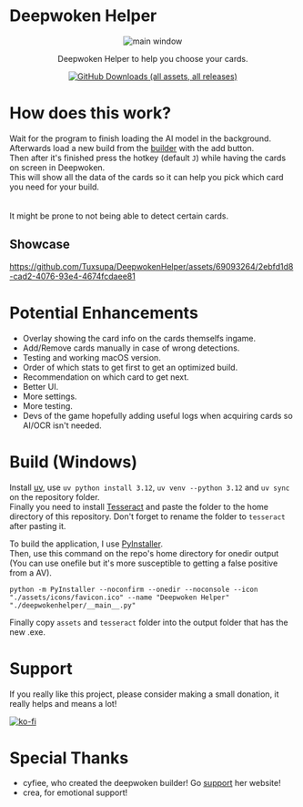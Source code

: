 # Deepwoken Helper

<div align="center">
  <img src="https://github.com/Tuxsupa/DeepwokenHelper/assets/69093264/9039ed81-6bea-4725-a169-d0d2d799c248" alt="main window">
  <p>
    Deepwoken Helper to help you choose your cards.
  </p>
  <a href="https://github.com/Tuxsupa/DeepwokenHelper/releases"><img alt="GitHub Downloads (all assets, all releases)" src="https://img.shields.io/github/downloads/Tuxsupa/DeepwokenHelper/total?label=Downloads&color=green"></a>
</div>

# How does this work?
Wait for the program to finish loading the AI model in the background.\
Afterwards load a new build from the [builder](https://deepwoken.co/) with the add button.\
Then after it's finished press the hotkey (default `J`) while having the cards on screen in Deepwoken.\
This will show all the data of the cards so it can help you pick which card you need for your build.\
\
\
It might be prone to not being able to detect certain cards.

## Showcase
https://github.com/Tuxsupa/DeepwokenHelper/assets/69093264/2ebfd1d8-cad2-4076-93e4-4674fcdaee81

# Potential Enhancements
- Overlay showing the card info on the cards themselfs ingame.
- Add/Remove cards manually in case of wrong detections.
- Testing and working macOS version.
- Order of which stats to get first to get an optimized build.
- Recommendation on which card to get next.
- Better UI.
- More settings.
- More testing.
- Devs of the game hopefully adding useful logs when acquiring cards so AI/OCR isn't needed.

# Build (Windows)
Install [uv](https://docs.astral.sh/uv/getting-started/installation/), use `uv python install 3.12`, `uv venv --python 3.12` and `uv sync` on the repository folder.\
Finally you need to install [Tesseract](https://github.com/UB-Mannheim/tesseract/wiki) and paste the folder to the home directory of this repository. Don't forget to rename the folder to `tesseract` after pasting it.

To build the application, I use [PyInstaller](https://pyinstaller.org/en/stable/installation.html).\
Then, use this command on the repo's home directory for onedir output (You can use onefile but it's more susceptible to getting a false positive from a AV).
```
python -m PyInstaller --noconfirm --onedir --noconsole --icon "./assets/icons/favicon.ico" --name "Deepwoken Helper"   "./deepwokenhelper/__main__.py"
```
Finally copy `assets` and `tesseract` folder into the output folder that has the new .exe.

# Support
If you really like this project, please consider making a small donation, it really helps and means a lot!

[![ko-fi](https://ko-fi.com/img/githubbutton_sm.svg)](https://ko-fi.com/tuxsuper)

# Special Thanks

- cyfiee, who created the deepwoken builder! Go [support](https://deepwoken.co/support) her website!
- crea, for emotional support!
